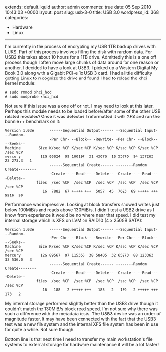 extends: default.liquid
author: admin
comments: true
date: 05 Sep 2010 10:43:03 +0000
layout: post
slug: usb-3-0
title: USB 3.0
wordpress_id: 368
categories:
- Hardware
- Linux
---

I'm currently in the process of encrypting my USB 1TB backup drives with LUKS.
Part of this process involves filling the disk with random data. For USB2 this
takes about 10 hours for a 1TB drive. Admittedly this is a one off process
though I often move large chunks of data around for one reason or another. I
decided to have a look at USB3. I picked up a Western Digital My Book 3.0 along
with a Gigabit PCI-e 1x USB 3 card. I had a little difficulty getting Linux to
recognize the drive and found I had to reload the xhci kernel module:

	# sudo rmmod xhci_hcd
	# sudo modprobe xhci_hcd

Not sure if this issue was a one off or not. I may need to look at this later.
Perhaps this module needs to be loaded before/after some of the other USB
related modules? Once it was detected I reformatted it with XFS and ran the
bonnie++ benchmark on it:


    Version 1.03e       ------Sequential Output------ --Sequential Input- --Random-
                        -Per Chr- --Block-- -Rewrite- -Per Chr- --Block-- --Seeks--
    Machine        Size K/sec %CP K/sec %CP K/sec %CP K/sec %CP K/sec %CP  /sec %CP
    mercury         12G 88824  99 100197  31 43076  18 55770  94 137263  23 273.3   1
                        ------Sequential Create------ --------Random Create--------
                        -Create-- --Read--- -Delete-- -Create-- --Read--- -Delete--
                  files  /sec %CP  /sec %CP  /sec %CP  /sec %CP  /sec %CP  /sec %CP
                     16  7882  67 +++++ +++  5057  45  7693  69 +++++ +++  5516  50


Performance was impressive. Looking at block transfers showed writes just below
100MiB/s and reads above 130MiB/s. I didn't test a USB2 drive as I know from
experience it would be no where near that speed. I did test my internal storage
which is XFS on LVM on RAID10 (4 x 250GB SATA):


    Version 1.03e       ------Sequential Output------ --Sequential Input- --Random-
                        -Per Chr- --Block-- -Rewrite- -Per Chr- --Block-- --Seeks--
    Machine        Size K/sec %CP K/sec %CP K/sec %CP K/sec %CP K/sec %CP  /sec %CP
    mercury         12G 89567  97 115355  38 58405  32 65973  88 123363  33 536.0   3
                        ------Sequential Create------ --------Random Create--------
                        -Create-- --Read--- -Delete-- -Create-- --Read--- -Delete--
                  files  /sec %CP  /sec %CP  /sec %CP  /sec %CP  /sec %CP  /sec %CP
                     16   188   2 +++++ +++   185   2   189   2 +++++ +++   173   2


My internal storage performed slightly better than the USB3 drive though it
couldn't match the 130MiB/s block read speed. I'm not sure why there was such a
difference with the metadata tests. The USB3 device was an order of magnitude
faster. It may have been connected with the fact that the USB3 test was a new
file system and the internal XFS file system has been in use for quite a while.
Not sure though.

Bottom line is that next time I need to transfer my main workstation's file
systems to external storage for hardware maintenance it will be a lot faster!



